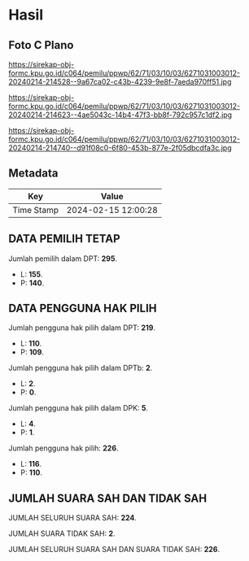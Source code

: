 # Hasil

## Foto C Plano

https://sirekap-obj-formc.kpu.go.id/c064/pemilu/ppwp/62/71/03/10/03/6271031003012-20240214-214528--9a67ca02-c43b-4239-9e8f-7aeda970ff51.jpg

https://sirekap-obj-formc.kpu.go.id/c064/pemilu/ppwp/62/71/03/10/03/6271031003012-20240214-214623--4ae5043c-14b4-47f3-bb8f-792c957c1df2.jpg

https://sirekap-obj-formc.kpu.go.id/c064/pemilu/ppwp/62/71/03/10/03/6271031003012-20240214-214740--d91f08c0-6f80-453b-877e-2f05dbcdfa3c.jpg


## Metadata

| Key        | Value               |
| ---------- | ------------------- |
| Time Stamp | 2024-02-15 12:00:28 |


## DATA PEMILIH TETAP

Jumlah pemilih dalam DPT: **295**.
 * L: **155**.
 * P: **140**.

## DATA PENGGUNA HAK PILIH

Jumlah pengguna hak pilih dalam DPT: **219**.
 * L: **110**.
 * P: **109**.

Jumlah pengguna hak pilih dalam DPTb: **2**.
 * L: **2**.
 * P: **0**.

Jumlah pengguna hak pilih dalam DPK: **5**.
 * L: **4**.
 * P: **1**.

Jumlah pengguna hak pilih: **226**.
 * L: **116**.
 * P: **110**.

## JUMLAH SUARA SAH DAN TIDAK SAH

JUMLAH SELURUH SUARA SAH: **224**.

JUMLAH SUARA TIDAK SAH: **2**.

JUMLAH SELURUH SUARA SAH DAN SUARA TIDAK SAH: **226**.


